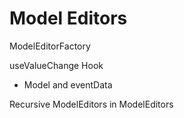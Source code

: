# Model Editors


ModelEditorFactory

useValueChange Hook
  - Model and eventData

Recursive ModelEditors in ModelEditors